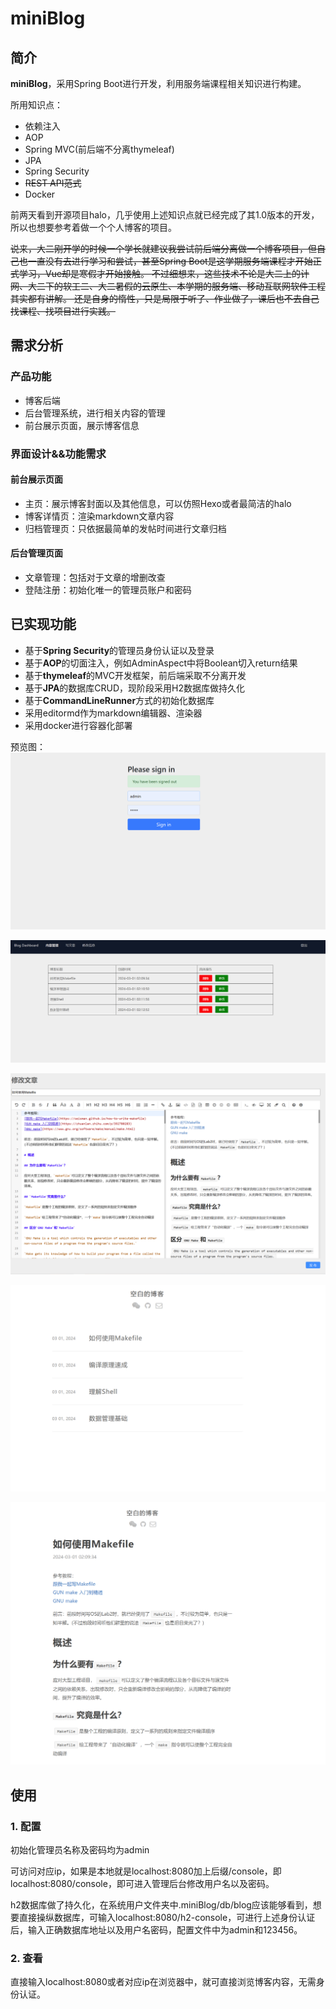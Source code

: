 # miniBlog

## 简介

**miniBlog**，采用Spring Boot进行开发，利用服务端课程相关知识进行构建。

所用知识点：
- 依赖注入
- AOP
- Spring MVC(前后端不分离thymeleaf)
- JPA
- Spring Security
- ~~REST API范式~~
- Docker

前两天看到开源项目halo，几乎使用上述知识点就已经完成了其1.0版本的开发，所以也想要参考着做一个个人博客的项目。

~~说来，大二刚开学的时候一个学长就建议我尝试前后端分离做一个博客项目，但自己也一直没有去进行学习和尝试，甚至Spring Boot是这学期服务端课程才开始正式学习，Vue却是寒假才开始接触。
不过细想来，这些技术不论是大二上的计网、大二下的软工二、大二暑假的云原生、本学期的服务端、移动互联网软件工程其实都有讲解。
还是自身的惰性，只是局限于听了、作业做了，课后也不去自己找课程、找项目进行实践。~~

## 需求分析

### 产品功能

- 博客后端
- 后台管理系统，进行相关内容的管理
- 前台展示页面，展示博客信息

### 界面设计&&功能需求

#### 前台展示页面

- 主页：展示博客封面以及其他信息，可以仿照Hexo或者最简洁的halo
- 博客详情页：渲染markdown文章内容
- 归档管理页：只依据最简单的发帖时间进行文章归档

#### 后台管理页面

- 文章管理：包括对于文章的增删改查
- 登陆注册：初始化唯一的管理员账户和密码

## 已实现功能

- 基于**Spring Security**的管理员身份认证以及登录
- 基于**AOP**的切面注入，例如AdminAspect中将Boolean切入return结果
- 基于**thymeleaf**的MVC开发框架，前后端采取不分离开发
- 基于**JPA**的数据库CRUD，现阶段采用H2数据库做持久化
- 基于**CommandLineRunner**方式的初始化数据库
- 采用editormd作为markdown编辑器、渲染器
- 采用docker进行容器化部署

预览图：
![img.png](assets/img.png)

![img.png](assets/img2.png)

![img.png](assets/img3.png)

![img.png](assets/img4.png)

![img.png](assets/img5.png)

## 使用

### 1. 配置

初始化管理员名称及密码均为admin

可访问对应ip，如果是本地就是localhost:8080加上后缀/console，即localhost:8080/console，即可进入管理后台修改用户名以及密码。

h2数据库做了持久化，在系统用户文件夹中.miniBlog/db/blog应该能够看到，想要直接操纵数据库，可输入localhost:8080/h2-console，可进行上述身份认证后，输入正确数据库地址以及用户名密码，配置文件中为admin和123456。

### 2. 查看

直接输入localhost:8080或者对应ip在浏览器中，就可直接浏览博客内容，无需身份认证。